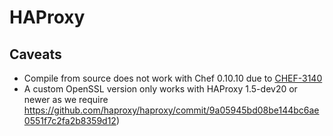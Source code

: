 # HAProxy

## Caveats

* Compile from source does not work with Chef 0.10.10 due to [CHEF-3140](http://tickets.opscode.com/browse/CHEF-3140)
* A custom OpenSSL version only works with HAProxy 1.5-dev20 or newer as we require https://github.com/haproxy/haproxy/commit/9a05945bd08be144bc6ae0551f7c2fa2b8359d12)
